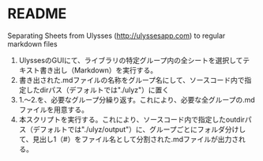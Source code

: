 # README

Separating Sheets from Ulysses (http://ulyssesapp.com) to regular markdown files

1. UlyssesのGUIにて、ライブラリの特定グループ内の全シートを選択してテキスト書き出し（Markdown）を実行する。
2. 書き出された.mdファイルの名称をグループ名にして、ソースコード内で指定したdirパス（デフォルトでは"./ulyz"）に置く
3. 1.〜2.を、必要なグループ分繰り返す。これにより、必要な全グループの.mdファイルを用意する。
4. 本スクリプトを実行する。これにより、ソースコード内で指定したoutdirパス（デフォルトでは"./ulyz/output"）に、グループごとにフォルダ分けして、見出し1（#）をファイル名として分割された.mdファイルが出力される。
